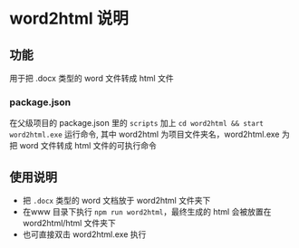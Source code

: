 # word2html 说明

## 功能
用于把 .docx 类型的 word 文件转成 html 文件

### package.json
在父级项目的 package.json 里的 `scripts` 加上 `cd word2html && start word2html.exe` 运行命令, 其中 word2html 为项目文件夹名，word2html.exe 为把 word 文件转成 html 文件的可执行命令

## 使用说明
- 把 `.docx` 类型的 word 文档放于 word2html 文件夹下
- 在www 目录下执行 `npm run word2html`，最终生成的 html 会被放置在 word2html/html 文件夹下
- 也可直接双击 word2html.exe 执行

